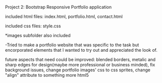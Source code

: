  Project 2: Bootstrap Responsive Portfolio application

included html files:
index.html, portfolio.html, contact.html

included css files:
style.css

*images subfolder also included


-Tried to make a portfolio website that was specific to the task but encorporated elements that I wanted to try out and appreciated the look of.

future aspects that need could be improved:
blended borders,
metalic and sharp edges for design(maybe more professional or business minded), 
fix background issues, 
change portfolio images' css to css sprites, 
change "align" attribute to something more html5  